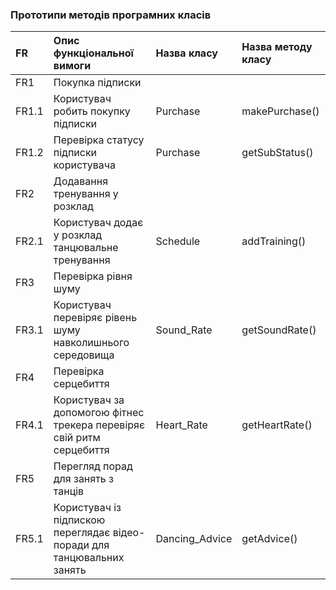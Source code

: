 ### Прототипи методів програмних класів


|FR    |Опис функціональної вимоги|Назва класу  |Назва методу класу |
|:-    |:-                        |:-           |:-                 |
|FR1    | Покупка підписки                 |           |                 |
|FR1.1    | Користувач робить покупку підписки       |    Purchase      |       makePurchase()         |
|FR1.2    |  Перевірка статусу підписки користувача                |     Purchase     |        getSubStatus()    |
|FR2    |    Додавання тренування у розклад                   |          |                |
|FR2.1    |      Користувач додає у розклад танцювальне тренування              |    Schedule      |      addTraining()          |
|FR3    |          Перевірка рівня шуму           |          |                |
|FR3.1    |    Користувач перевіряє  рівень шуму навколишнього середовища                |    Sound_Rate      |       getSoundRate()         |
|FR4    |             Перевірка серцебиття          |          |                |
|FR4.1    |     Користувач за допомогою фітнес трекера перевіряє  свій ритм серцебиття    |     Heart_Rate     |        getHeartRate()        |
|FR5    |         Перегляд порад для занять з танців            |          |                |
|FR5.1    |    Користувач із підпискою переглядає відео-поради для танцювальних занять       |   Dancing_Advice       |       getAdvice()         |
